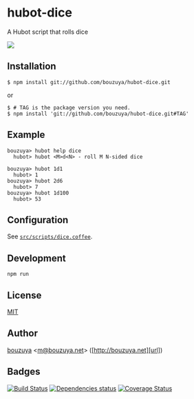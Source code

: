 # hubot-dice

A Hubot script that rolls dice

![](http://img.f.hatena.ne.jp/images/fotolife/b/bouzuya/20140924/20140924234801.gif)

## Installation

    $ npm install git://github.com/bouzuya/hubot-dice.git

or

    $ # TAG is the package version you need.
    $ npm install 'git://github.com/bouzuya/hubot-dice.git#TAG'

## Example

    bouzuya> hubot help dice
      hubot> hubot <M>d<N> - roll M N-sided dice

    bouzuya> hubot 1d1
      hubot> 1
    bouzuya> hubot 2d6
      hubot> 7
    bouzuya> hubot 1d100
      hubot> 53

## Configuration

See [`src/scripts/dice.coffee`](src/scripts/dice.coffee).

## Development

`npm run`

## License

[MIT](LICENSE)

## Author

[bouzuya][user] &lt;[m@bouzuya.net][mail]&gt; ([http://bouzuya.net][url])

## Badges

[![Build Status][travis-badge]][travis]
[![Dependencies status][david-dm-badge]][david-dm]
[![Coverage Status][coveralls-badge]][coveralls]

[travis]: https://travis-ci.org/bouzuya/hubot-dice
[travis-badge]: https://travis-ci.org/bouzuya/hubot-dice.svg?branch=master
[david-dm]: https://david-dm.org/bouzuya/hubot-dice
[david-dm-badge]: https://david-dm.org/bouzuya/hubot-dice.png
[coveralls]: https://coveralls.io/r/bouzuya/hubot-dice
[coveralls-badge]: https://img.shields.io/coveralls/bouzuya/hubot-dice.svg
[user]: https://github.com/bouzuya
[mail]: mailto:m@bouzuya.net
[url]: http://bouzuya.net
